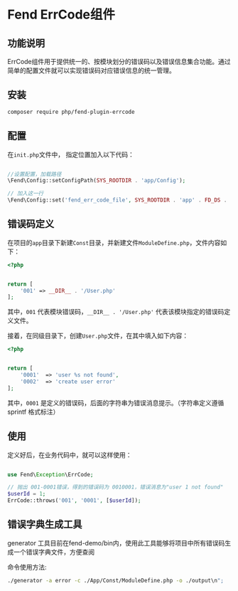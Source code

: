 # Fend ErrCode组件

## 功能说明

ErrCode组件用于提供统一的、按模块划分的错误码以及错误信息集合功能。通过简单的配置文件就可以实现错误码对应错误信息的统一管理。

## 安装

```bash
composer require php/fend-plugin-errcode
```

## 配置

在`init.php`文件中， 指定位置加入以下代码：

```php

//设置配置，加载路径
\Fend\Config::setConfigPath(SYS_ROOTDIR . 'app/Config');

// 加入这一行
\Fend\Config::set('fend_err_code_file', SYS_ROOTDIR . 'app' . FD_DS . 'Const' . FD_DS . 'ModuleDefine.php');
```

## 错误码定义

在项目的`app`目录下新建`Const`目录，并新建文件`ModuleDefine.php`，文件内容如下：

```php
<?php


return [
    '001' => __DIR__ . '/User.php'
];

```

其中，`001` 代表模块错误码，`__DIR__ . '/User.php'` 代表该模块指定的错误码定义文件。

接着，在同级目录下，创建`User.php`文件，在其中填入如下内容：

```php
<?php


return [
    '0001'  => 'user %s not found',
    '0002'  => 'create user error'
];
```

其中，`0001` 是定义的错误码，后面的字符串为错误消息提示。（字符串定义遵循 sprintf 格式标注）

## 使用

定义好后，在业务代码中，就可以这样使用：

```php

use Fend\Exception\ErrCode;

// 抛出 001-0001错误，得到的错误码为 0010001，错误消息为"user 1 not found"
$userId = 1;
ErrCode::throws('001', '0001', [$userId]);

```

## 错误字典生成工具
generator 工具目前在fend-demo/bin内，使用此工具能够将项目中所有错误码生成一个错误字典文件，方便查阅 

命令使用方法:
```bash
./generator -a error -c ./App/Const/ModuleDefine.php -o ./output\n";
```